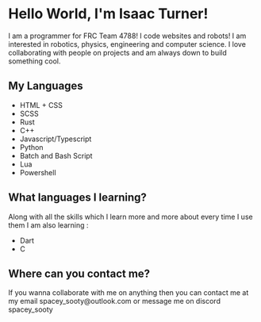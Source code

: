 <!DOCTYPE html>
<html>
<body>
<h1> Hello World, I'm Isaac Turner! </h1>
<p id="font1"> I am a programmer for FRC Team 4788! I code websites and robots! I am interested in robotics, physics, engineering and computer science. I love collaborating with people on projects and am always down to build something cool. </p>
<h2> My Languages </h2>
<ul>
<li> HTML + CSS </li>
<li> SCSS </li>
<li> Rust </li>
<li> C++ </li>
<li> Javascript/Typescript </li>
<li> Python </li>
<li> Batch and Bash Script </li>
<li> Lua </li>
<li> Powershell </li>
</ul>
<h2> What languages I learning? </h2>
<p> Along with all the skills which I learn more and more about every time I use them I am also learning : </p>
<ul> <li> Dart </li> <li> C </li> </ul>
<h2 font="font1"> Where can you contact me? </h2>
<p> If you wanna collaborate with me on anything then you can contact me at my email spacey_sooty@outlook.com or message me on discord spacey_sooty</p>
</body>
</html>
